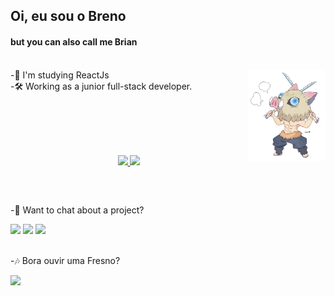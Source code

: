 ## Oi, eu sou o Breno
#### but you can also call me Brian
<br />
<img src='inosuke.png' min-width="150px" max-width="150px" width="125px" align="right">
<div class='aboutMe' align='left'>
  <div class='EMOtes'>
    -📒 I'm studying ReactJs <br />
    -🛠️ Working as a junior full-stack developer.
  </div>
  <div class='extra'>
    
  </div>
</div>

<br /> <br /> <br /> <br />

<div align='center'>
  <a href="https://github.com/brenoalexandre">
    <img height="180em" src="https://github-readme-stats.vercel.app/api?username=BrenoAlexandre&show_icons=true&count_private=true&theme=chartreuse-dark" />
    <img height="180em" src="https://github-readme-stats.vercel.app/api/top-langs/?username=BrenoAlexandre&layout=compact&show_icons=true&count_private=true&theme=chartreuse-dark" />
  <a/>
</div>

  ##
  
<br />

-💬 Want to chat about a project?
<div>
  <a href="https://www.linkedin.com/in/breno-alexandre/"><img src="https://img.shields.io/badge/LinkedIn-0077B5?style=for-the-badge&logo=linkedin&logoColor=white" /></a>
  <a href="https://www.instagram.com/breno_o_alexandre/"><img src="https://img.shields.io/badge/Instagram-E4405F?style=for-the-badge&logo=instagram&logoColor=white" /></a>
  <a href="mailto:bdebreno19@gmail.com"><img src="https://img.shields.io/badge/Gmail-D14836?style=for-the-badge&logo=gmail&logoColor=white" /></a>
</div>
   
<br />
  
-🎶 Bora ouvir uma Fresno?
<div>
  <a href="https://open.spotify.com/artist/2sFXe6NbmT3k7Qy4N8fE7f"><img src="https://img.shields.io/badge/Spotify-1ED760?&style=for-the-badge&logo=spotify&logoColor=white" /></a>
</div>
